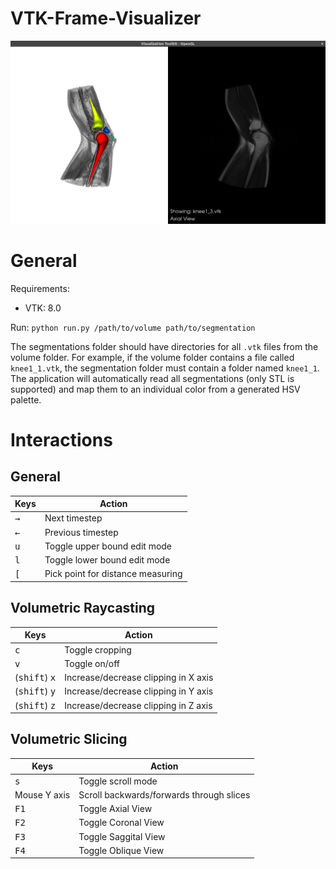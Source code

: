 # VTK-Frame-Visualizer
![alt text](https://raw.githubusercontent.com/mcaandewiel/VTK-Frame-Visualizer/master/graphics/general.png)

# General
Requirements:
- VTK: 8.0

Run: `python run.py /path/to/volume path/to/segmentation`

The segmentations folder should have directories for all `.vtk` files from the volume folder. For example, if the volume folder contains a file called `knee1_1.vtk`, the segmentation folder must contain a folder named `knee1_1`. The application will automatically read all segmentations (only STL is supported) and map them to an individual color from a generated HSV palette.

# Interactions
## General
| Keys | Action |
|-|-|
|<kbd>&rarr;</kbd>     |     Next timestep    |
|<kbd>&larr;</kbd>     |     Previous timestep |
|<kbd>u</kbd>         | Toggle upper bound edit mode |
|<kbd>l</kbd>         | Toggle lower bound edit mode |
|<kbd>[</kbd>         | Pick point for distance measuring |

## Volumetric Raycasting
| Keys | Action |
|-|-|
|<kbd>c</kbd>    | Toggle cropping |
|<kbd>v</kbd>    | Toggle on/off |
|(<kbd>shift</kbd>) <kbd>x</kbd>    | Increase/decrease clipping in X axis |
|(<kbd>shift</kbd>) <kbd>y</kbd>    | Increase/decrease clipping in Y axis |
|(<kbd>shift</kbd>) <kbd>z</kbd>    | Increase/decrease clipping in Z axis |

## Volumetric Slicing
| Keys | Action |
|-|-|
|<kbd>s</kbd> | Toggle scroll mode |
|Mouse Y axis | Scroll backwards/forwards through slices |
|<kbd>F1</kbd>    | Toggle Axial View |
|<kbd>F2</kbd>    | Toggle Coronal View |
|<kbd>F3</kbd>    | Toggle Saggital View |
|<kbd>F4</kbd>    | Toggle Oblique View |
